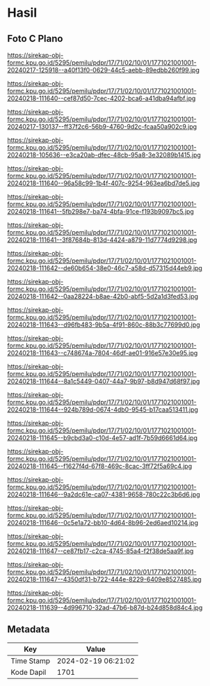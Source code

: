 # Hasil

## Foto C Plano

https://sirekap-obj-formc.kpu.go.id/5295/pemilu/pdpr/17/71/02/10/01/1771021001001-20240217-125918--a40f13f0-0629-44c5-aebb-89edbb260f99.jpg

https://sirekap-obj-formc.kpu.go.id/5295/pemilu/pdpr/17/71/02/10/01/1771021001001-20240218-111640--cef87d50-7cec-4202-bca6-a41dba94afbf.jpg

https://sirekap-obj-formc.kpu.go.id/5295/pemilu/pdpr/17/71/02/10/01/1771021001001-20240217-130137--ff37f2c6-56b9-4760-9d2c-fcaa50a902c9.jpg

https://sirekap-obj-formc.kpu.go.id/5295/pemilu/pdpr/17/71/02/10/01/1771021001001-20240218-105636--e3ca20ab-dfec-48cb-95a8-3e32089b1415.jpg

https://sirekap-obj-formc.kpu.go.id/5295/pemilu/pdpr/17/71/02/10/01/1771021001001-20240218-111640--96a58c99-1b4f-407c-9254-963ea6bd7de5.jpg

https://sirekap-obj-formc.kpu.go.id/5295/pemilu/pdpr/17/71/02/10/01/1771021001001-20240218-111641--5fb298e7-ba74-4bfa-91ce-f193b9097bc5.jpg

https://sirekap-obj-formc.kpu.go.id/5295/pemilu/pdpr/17/71/02/10/01/1771021001001-20240218-111641--3f87684b-813d-4424-a879-11d7774d9298.jpg

https://sirekap-obj-formc.kpu.go.id/5295/pemilu/pdpr/17/71/02/10/01/1771021001001-20240218-111642--de60b654-38e0-46c7-a58d-d57315d44eb9.jpg

https://sirekap-obj-formc.kpu.go.id/5295/pemilu/pdpr/17/71/02/10/01/1771021001001-20240218-111642--0aa28224-b8ae-42b0-abf5-5d2a1d3fed53.jpg

https://sirekap-obj-formc.kpu.go.id/5295/pemilu/pdpr/17/71/02/10/01/1771021001001-20240218-111643--d96fb483-9b5a-4f91-860c-88b3c77699d0.jpg

https://sirekap-obj-formc.kpu.go.id/5295/pemilu/pdpr/17/71/02/10/01/1771021001001-20240218-111643--c748674a-7804-46df-ae01-916e57e30e95.jpg

https://sirekap-obj-formc.kpu.go.id/5295/pemilu/pdpr/17/71/02/10/01/1771021001001-20240218-111644--8a1c5449-0407-44a7-9b97-b8d947d68f97.jpg

https://sirekap-obj-formc.kpu.go.id/5295/pemilu/pdpr/17/71/02/10/01/1771021001001-20240218-111644--924b789d-0674-4db0-9545-b17caa513411.jpg

https://sirekap-obj-formc.kpu.go.id/5295/pemilu/pdpr/17/71/02/10/01/1771021001001-20240218-111645--b9cbd3a0-c10d-4e57-ad1f-7b59d6661d64.jpg

https://sirekap-obj-formc.kpu.go.id/5295/pemilu/pdpr/17/71/02/10/01/1771021001001-20240218-111645--f1627f4d-67f8-469c-8cac-3ff72f5a69c4.jpg

https://sirekap-obj-formc.kpu.go.id/5295/pemilu/pdpr/17/71/02/10/01/1771021001001-20240218-111646--9a2dc61e-ca07-4381-9658-780c22c3b6d6.jpg

https://sirekap-obj-formc.kpu.go.id/5295/pemilu/pdpr/17/71/02/10/01/1771021001001-20240218-111646--0c5e1a72-bb10-4d64-8b96-2ed6aed10214.jpg

https://sirekap-obj-formc.kpu.go.id/5295/pemilu/pdpr/17/71/02/10/01/1771021001001-20240218-111647--ce87fb17-c2ca-4745-85a4-f2f38de5aa9f.jpg

https://sirekap-obj-formc.kpu.go.id/5295/pemilu/pdpr/17/71/02/10/01/1771021001001-20240218-111647--4350df31-b722-444e-8229-6409e8527485.jpg

https://sirekap-obj-formc.kpu.go.id/5295/pemilu/pdpr/17/71/02/10/01/1771021001001-20240218-111639--4d996710-32ad-47b6-b87d-b24d858d84c4.jpg


## Metadata

| Key        | Value               |
| ---------- | ------------------- |
| Time Stamp | 2024-02-19 06:21:02 |
| Kode Dapil | 1701                |



